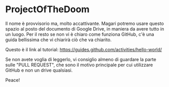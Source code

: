 # ProjectOfTheDoom
Il nome è provvisorio ma, molto accattivante. Magari potremo usare questo spazio al posto del documento di Google Drive, in maniera da avere tutto in un luogo. Per il resto se non vi è chiaro come funziona GitHub, c'è una guida bellissima che vi chiarirà ciò che va chiarito.

Questo è il link al tutorial: https://guides.github.com/activities/hello-world/

Se non avete voglia di leggerlo, vi consiglio almeno di guardare la parte sulle "PULL REQUEST", che sono il motivo principale per cui utilizzare GitHub e non un drive qualsiasi.

Peace!
